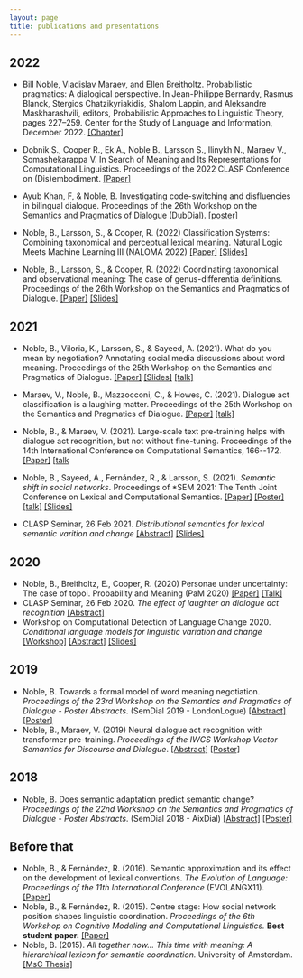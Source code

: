 ```yaml
---
layout: page
title: publications and presentations
---
```


## 2022

- Bill Noble, Vladislav Maraev, and Ellen Breitholtz. Probabilistic pragmatics: A dialogical perspective. In Jean-Philippe Bernardy, Rasmus Blanck, Stergios Chatzikyriakidis, Shalom Lappin, and Aleksandre Maskharashvili, editors, Probabilistic Approaches to Linguistic Theory, pages 227–259. Center for the Study of Language and Information, December 2022. [[Chapter]](files/noble_probabilistic_2022.pdf)

- Dobnik S., Cooper R., Ek A., Noble B., Larsson S., Ilinykh N., Maraev V., Somashekarappa  V. In Search of Meaning and Its Representations for Computational Linguistics. Proceedings of the 2022 CLASP Conference on (Dis)embodiment. [[Paper]](https://aclanthology.org/2022.clasp-1.4)

- Ayub Khan, F, & Noble, B. Investigating code-switching and disfluencies in bilingual dialogue. Proceedings of the 26th Workshop on the Semantics and Pragmatics of Dialogue (DubDial). [[poster]](files/AyubKhanNoble2022_code-switching-disfluencies_poster.pdf)

- Noble, B., Larsson, S., & Cooper, R. (2022) Classification Systems: Combining taxonomical and perceptual lexical meaning. Natural Logic Meets Machine Learning III (NALOMA 2022) [[Paper]](files/Noble2022_classification-systems_paper.pdf) [[Slides]](files/Noble_2022_classification-systems_slides.pdf)

- Noble, B., Larsson, S., & Cooper, R. (2022) Coordinating taxonomical and observational meaning: The case of genus-differentia definitions. Proceedings of the 26th Workshop on the Semantics and Pragmatics of Dialogue. [[Paper]](https://semdial2022.github.io/includes/DubDial_Proceedings.pdf) [[Slides]](files/Noble2022_genus-differentia-definitions_slides.pdf)

## 2021

- Noble, B., Viloria, K., Larsson, S., & Sayeed, A. (2021). What do you mean by negotiation? Annotating social media discussions about word meaning. Proceedings of the 25th Workshop on the Semantics and Pragmatics of Dialogue. [[Paper]](http://semdial.org/anthology/papers/Z/Z21/Z21-3016/) [[Slides]](files/Noble2021_word-meaning-negotiation_slides.pdf) [[talk]](https://mediaup.uni-potsdam.de/Play/39214)

- Maraev, V., Noble, B., Mazzocconi, C., & Howes, C. (2021). Dialogue act classification is a laughing matter. Proceedings of the 25th Workshop on the Semantics and Pragmatics of Dialogue. [[Paper]](http://semdial.org/anthology/papers/Z/Z21/Z21-3015/) [[talk]](https://mediaup.uni-potsdam.de/Play/39204)

- Noble, B., & Maraev, V. (2021). Large-scale text pre-training helps with dialogue act recognition, but not without fine-tuning. Proceedings of the 14th International Conference on Computational Semantics, 166--172. [[Paper]](https://iwcs2021.github.io/proceedings/iwcs/pdf/2021.iwcs-1.16.pdf) [[talk](https://www.youtube.com/watch?v=nwTSi1lxbmA)

- Noble, B., Sayeed, A., Fernández, R., & Larsson, S. (2021). _Semantic shift in social networks_. Proceedings of \*SEM 2021: The Tenth Joint Conference on Lexical and Computational Semantics. [[Paper]](https://doi.org/10.18653/v1/2021.starsem-1.3) [[Poster]](files/Noble2021_semantic-shift_poster.pdf) [[talk]](https://www.youtube.com/watch?v=hJ3t-kGWKN8) [[Slides]](files/Noble2021_semantic-shift_slides.pdf)

- CLASP Seminar, 26 Feb 2021. _Distributional semantics for lexical semantic varition and change_ [[Abstract]](https://gu-clasp.github.io/news/Seminar%20by%20Bill%20Noble%20from%20University%20of%20Gothenburg/) [[Slides]](files/2021_clasp-seminar.pdf)

## 2020

- Noble, B., Breitholtz, E., Cooper, R. (2020) Personae under uncertainty: The case of topoi. Probability and Meaning (PaM 2020) [[Paper]](https://www.aclweb.org/anthology/2020.pam-1.2/) [[Talk]](https://drive.google.com/file/d/1SpJFkg5lymJQYWqwN1rCG_Jtke4SDM_v/view)
- CLASP Seminar, 26 Feb 2020. _The effect of laughter on dialogue act recognition_ [[Abstract]](https://gu-clasp.github.io/events/seminars/2020-02-26/Vladislav-Maraev-and-Bill-Noble-effect/)
- Workshop on Computational Detection of Language Change 2020. _Conditional language models for linguistic variation and change_ [[Workshop]](https://languagechange.org/events/2020-sltc-lcworkshop/) [[Abstract]](files/Noble2020_conditional-language-models_abstract.pdf) [[Slides]](files/Noble2020_conditional-language-models_slides.pdf)

## 2019
- Noble, B. Towards a formal model of word meaning negotiation. _Proceedings of the 23rd Workshop on the Semantics and Pragmatics of Dialogue - Poster Abstracts_. (SemDial 2019 - LondonLogue) [[Abstract]](http://semdial.org/anthology/papers/Z/Z19/Z19-4038/) [[Poster]](files/Noble2019_formal-model-meaning-negotiation.pdf)
- Noble, B., Maraev, V. (2019) Neural dialogue act recognition with transformer pre-training. _Proceedings of the IWCS Workshop Vector Semantics for Discourse and Dialogue_. [[Abstract]](https://www.aclweb.org/anthology/volumes/W19-09/) [[Poster]](files/NobleMaraev2019_neural-dar-transformer.pdf)

## 2018
- Noble, B. Does semantic adaptation predict semantic change? _Proceedings of the 22nd Workshop on the Semantics and Pragmatics of Dialogue - Poster Abstracts_. (SemDial 2018 - AixDial) [[Abstract]](http://semdial.org/anthology/papers/Z/Z18/Z18-4034/) [[Poster]](files/Noble2018_semantic-adaptation-semantic-change.pdf)

## Before that

- Noble, B., & Fernández, R. (2016). Semantic approximation and its effect on the development of lexical conventions. _The Evolution of Language: Proceedings of the 11th International Conference_ (EVOLANGX11). [[Paper]](http://evolang.org/neworleans/papers/35.html)
- Noble, B., & Fernández, R. (2015). Centre stage: How social network position shapes linguistic coordination. _Proceedings of the 6th Workshop on Cognitive Modeling and Computational Linguistics._ **Best student paper.** [[Paper]](https://www.aclweb.org/anthology/W15-1104/)
- Noble, B. (2015). _All together now... This time with meaning: A hierarchical lexicon for semantic coordination._ University of Amsterdam. [[MsC Thesis]](https://eprints.illc.uva.nl/951/)

